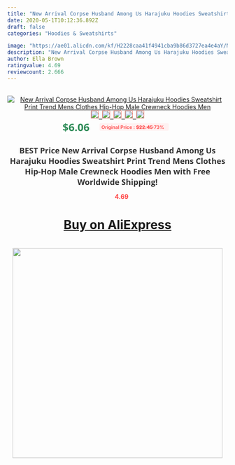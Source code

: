```yaml
---
title: "New Arrival Corpse Husband Among Us Harajuku Hoodies Sweatshirt Print Trend Mens Clothes Hip-Hop Male Crewneck Hoodies Men"
date: 2020-05-1T10:12:36.892Z
draft: false
categories: "Hoodies & Sweatshirts"

image: "https://ae01.alicdn.com/kf/H2228caa41f4941cba9b86d3727ea4e4aY/New-Arrival-Corpse-Husband-Among-Us-Harajuku-Hoodies-Sweatshirt-Print-Trend-Mens-Clothes-Hip-Hop-Male.jpg"
description: "New Arrival Corpse Husband Among Us Harajuku Hoodies Sweatshirt Print Trend Mens Clothes Hip-Hop Male Crewneck Hoodies Men"
author: Ella Brown
ratingvalue: 4.69
reviewcount: 2.666
---
```

<br>
<div style="text-align: center;">
<a href="https://s.click.aliexpress.com/e/_AcuBut" target="_blank" rel="nofollow noopener noreferrer"><img alt="New Arrival Corpse Husband Among Us Harajuku Hoodies Sweatshirt Print Trend Mens Clothes Hip-Hop Male Crewneck Hoodies Men" class="magnifier-image" src="https://ae01.alicdn.com/kf/H2228caa41f4941cba9b86d3727ea4e4aY/New-Arrival-Corpse-Husband-Among-Us-Harajuku-Hoodies-Sweatshirt-Print-Trend-Mens-Clothes-Hip-Hop-Male.jpg_640x640.jpg">
<br>
<img style="border:1px solid salmon" src="https://ae01.alicdn.com/kf/H2228caa41f4941cba9b86d3727ea4e4aY/New-Arrival-Corpse-Husband-Among-Us-Harajuku-Hoodies-Sweatshirt-Print-Trend-Mens-Clothes-Hip-Hop-Male.jpg_120x120.jpg">&nbsp;&nbsp;<img style="border:1px solid salmon" src="https://ae01.alicdn.com/kf/H7518471a4c804dcf83b2ded56edef71a6/New-Arrival-Corpse-Husband-Among-Us-Harajuku-Hoodies-Sweatshirt-Print-Trend-Mens-Clothes-Hip-Hop-Male.jpg_120x120.jpg">&nbsp;&nbsp;<img style="border:1px solid salmon" src="https://ae01.alicdn.com/kf/Hb841dde2adcb41b286f694b326a006f9Z/New-Arrival-Corpse-Husband-Among-Us-Harajuku-Hoodies-Sweatshirt-Print-Trend-Mens-Clothes-Hip-Hop-Male.jpg_120x120.jpg">&nbsp;&nbsp;<img style="border:1px solid salmon" src="https://ae01.alicdn.com/kf/He0cffacb6aed4865aae24afcd4863efe8/New-Arrival-Corpse-Husband-Among-Us-Harajuku-Hoodies-Sweatshirt-Print-Trend-Mens-Clothes-Hip-Hop-Male.jpg_120x120.jpg">&nbsp;&nbsp;<img style="border:1px solid salmon" src="https://ae01.alicdn.com/kf/H8d73cdb3b74b49a69650c2f6b5f60993C/New-Arrival-Corpse-Husband-Among-Us-Harajuku-Hoodies-Sweatshirt-Print-Trend-Mens-Clothes-Hip-Hop-Male.jpg_120x120.jpg"></a></div><br0>
<div style="text-align: center;"><span style="background-color: white; border: 0px; box-sizing: border-box; color: seagreen; display: inline-block; font-family: &quot;open sans&quot; , &quot;arial&quot; , &quot;helvetica&quot; , sans-serif , &quot;heiti&quot;; font-size: 24px; font-stretch: inherit; font-weight: 700; line-height: inherit; margin: 0px 10px 0px 0px; padding: 0px; vertical-align: middle;">$6.06 </span>
<span style="background: rgb(255 , 241 , 241); border-radius: 3px; border: 0px; box-sizing: border-box; color: #ff4747; display: inline-block; font-family: inherit; font-size: 12px; font-stretch: inherit; font-style: inherit; font-variant: inherit; font-weight: 600; line-height: inherit; margin: 0px; padding: 2px 5px; transform: scale(0.9); vertical-align: middle;">Original Price : <b style="text-decoration: line-through;">$22.45 </b> 73%&nbsp;&nbsp;</span></div>
<h1 style="color: #333333; display: inline-block; font-family: &quot;open sans&quot; , &quot;arial&quot; , &quot;helvetica&quot; , sans-serif , &quot;heiti&quot;; font-size: 18px; font-stretch: inherit; font-weight: 700; text-align: center;">BEST Price New Arrival Corpse Husband Among Us Harajuku Hoodies Sweatshirt Print Trend Mens Clothes Hip-Hop Male Crewneck Hoodies Men with Free Worldwide Shipping!</h1>
<div style="color: #ff4747; text-align: center;">
<img src="https://4.bp.blogspot.com/-M0ZcTcb-5uY/XleCXlxnR4I/AAAAAAAAAEc/OrjgMkXV1oMQFaCRZj5HQwOCBcu3w1FegCPcBGAYYCw/s1600/star.png" style="height: 15px;">&nbsp;<b>4.69</b></div>
<div class="button_cont" align="center"><a class="buynow_a" href="https://s.click.aliexpress.com/e/_AcuBut" target="_blank" rel="nofollow noopener noreferrer"><H1>Buy on AliExpress</H1></a></div><br>
<div class="separator" style="clear: both; text-align: center;">
<img src="https://lh3.googleusercontent.com/-pTy5HemUv9M/XlePHvY0dAI/AAAAAAAAAE4/0nX5iRUoIWY8eMW9Dpxeirr157OZliDIgCLcBGAsYHQ/s1600/badge.gif" width="480">
</div>
